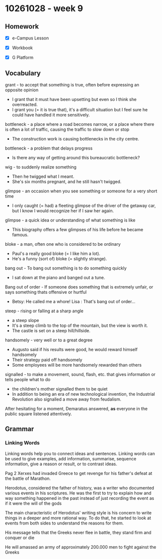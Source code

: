 # 10261028 - week 9
## Homework
- [X] e-Campus Lesson
- [X] Workbook
- [X] G Platform


## Vocabulary
grant - to accept that something is true, often before expressing an opposite opinion
- I grant that it must have been upsetting but even so I think she overreacted.
- I grant you (= it is true that), it's a difficult situation but I feel sure he could have handled it more sensitively.


bottleneck - a place where a road becomes narrow, or a place where there is often a lot of traffic, causing the traffic to slow down or stop
- The construction work is causing bottlenecks in the city centre.
 
bottleneck - a problem that delays progress
- Is there any way of getting around this bureaucratic bottleneck?

wig - to suddenly realize something
- Then he twigged what I meant.
- She's six months pregnant, and he still hasn't twigged.

glimpse - an occasion when you see something or someone for a very short time
- I only caught (= had) a fleeting glimpse of the driver of the getaway car, but I know I would recognize her if I saw her again.

glimpse - a quick idea or understanding of what something is like 
- This biography offers a few glimpses of his life before he became famous.

bloke - a man, often one who is considered to be ordinary
- Paul's a really good bloke (= I like him a lot).
- He's a funny (sort of) bloke (= slightly strange).

bang out - To bang out something is to do something quickly
- I sat down at the piano and banged out a tune.

Bang out of order - If someone does something that is extremely unfair, or says something thats offensive or hurtful
- Betsy: He called me a whore! Lisa : That's bang out of order...

steep - rising or falling at a sharp angle 
- a steep slope
- It's a steep climb to the top of the mountain, but the view is worth it.
- The castle is set on a steep hill/hillside.

handsomely - very well or to a great degree
- Augusto said if his results were good, he would reward himself handsomely
- Their strategy paid off handsomely
- Some employees will be more handsomely rewarded than others

signalled - to make a movement, sound, flash, etc. that gives information or tells people what to do
- the children's mother signalled them to be quiet
-  In addition to being an era of new technological invention, the Industrial Revolution also signalled a move away from feudalism. 

After hesitating for a moment, Demaratus answered, **as** everyone in the public square listened attentively.

## Grammar

### Linking Words
Linking words help you to connect ideas and sentences. Linking words can be used to give examples, add information, summarise, sequence information, give a reason or result, or to contrast ideas.


Pag 2
Xerxes had invaded Greece to get revenge for his father's defeat at the battle of Marathon.

Herodotus, considered the father of history, was a writer who documented various events in his scriptures. He was the first to try to explain how and way something happened in the past instead of just recording the event as if it were the will of the gods

The main characteristic of Herodotus' writing style is his concern to write things in a deeper and more rational way. To do that, he started to look at events from both sides to understand the reasons for them.

His message tells that the Greeks never flee in battle, they stand firm and conquer or die

He will amassed an army of approximately 200.000 men to fight against the Greeks
